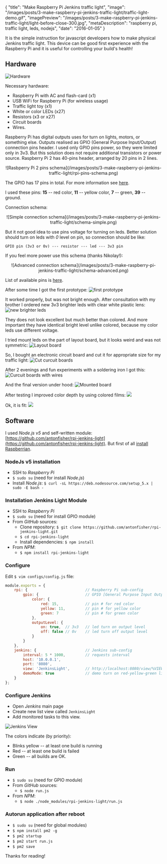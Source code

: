 {
    "title": "Make Raspberry Pi Jenkins traffic light",
    "image": "/images/posts/3-make-raspberry-pi-jenkins-traffic-light/traffic-light-demo.gif",
    "imagePreview": "/images/posts/3-make-raspberry-pi-jenkins-traffic-light/light-before-close-300.jpg",
    "metaDescription": "raspberry pi, traffic light, leds, nodejs",
    "date": "2016-01-05"
}

<!-- preview -->

It is the simple instruction for javascript developers how to make physical Jenkins traffic light.
This device can be good first experience with the Raspberry Pi and it is useful for controlling your build's health!

<!-- /preview -->

## Hardware

![Hardware](/images/posts/3-make-raspberry-pi-jenkins-traffic-light/parts-unpackage.jpg)

Necessary hardware:
- Raspberry Pi with AC and flash-card (x1)
- USB WiFi for Raspberry Pi (for wireless usage)
- Traffic light toy (x1)
- White or color LEDs (x27)
- Resistors (x3 or x27)
- Circuit boards
- Wires.

Raspberry Pi has digital outputs uses for turn on lights, motors, or something else.
Outputs realised as GPIO (General Purpose Input/Output) connection pins header.
I used only GPIO pins power, so they were limited only in 3v3.
But this solution does not require additional transistors or power source.
Raspberry Pi 2 has 40-pins header, arranged by 20 pins in 2 lines.

<center>
![Rasbperry Pi 2 pins schema](/images/posts/3-make-raspberry-pi-jenkins-traffic-light/rpi-pins-schema.png)
</center>

The GPIO has 17 pins in total.
For more information see [here](http://elinux.org/RPi_Low-level_peripherals).

I used these pins: __15__ -- red color, __11__ -- yellow color, __7__ -- green, __39__ -- ground.

Connection schema:
<center>
![Simple connection schema](/images/posts/3-make-raspberry-pi-jenkins-traffic-light/schema-simple.png)
</center>

But it not good idea to use pins voltage for turning on leds.
Better solution should turn on leds with _0_ level on pin, so connection should be like:

```
GPIO pin (3v3 or 0v) --- resistor --- led --- 3v3 pin
```

If you feel more power use this schema (thanks Nikolay!):
<center>
![Advanced connection schema](/images/posts/3-make-raspberry-pi-jenkins-traffic-light/schema-advanced.png)
</center>

List of available pins is [here](http://elinux.org/RPi_BCM2835_GPIOs).

After some time I got the first prototype:
![first prototype](/images/posts/3-make-raspberry-pi-jenkins-traffic-light/check-prototype-1.jpg)

It worked properly, but was not bright enough.
After consultation with my brother I ordered new 3v3 brighter leds with clear white plastic lens: 
![new brighter leds](/images/posts/3-make-raspberry-pi-jenkins-traffic-light/new-leds-pack.jpg)

They does not look excellent but much better than colored.
And more important they have identical bright level unlike colored, because my color leds use different voltage.

I tried mount leds on the part of layout board, but it looks weird and was not symmetric:
![Layout board](/images/posts/3-make-raspberry-pi-jenkins-traffic-light/layout-board.jpg)

So, I bought an electronic circuit board and cut it for appropriate size for my traffic light:
![Cut curcuit boards](/images/posts/3-make-raspberry-pi-jenkins-traffic-light/cut-circuit-boards.jpg)

After 2 evenings and fun experiments with a soldering iron I got this:
![Curcuit boards with wires](/images/posts/3-make-raspberry-pi-jenkins-traffic-light/boards-with-wires.jpg)

And the final version under hood:
![Mounted board](/images/posts/3-make-raspberry-pi-jenkins-traffic-light/mounted-board.jpg)

After testing I improved color depth by using colored films: 
![](/images/posts/3-make-raspberry-pi-jenkins-traffic-light/add-films.jpg)

Ok, it is fit:
![](/images/posts/3-make-raspberry-pi-jenkins-traffic-light/light-before-close.jpg)


## Software

I used _Node.js v5_ and self-written module:
[https://github.com/antonfisher/rpi-jenkins-light](https://github.com/antonfisher/rpi-jenkins-light).
But first of all [install Raspberrian](http://antonfisher.com/posts/2015/12/04/how-to-find-raspberry-pi-ip-address-dhcp/). 

### NodeJs v5 installation
* SSH to _Raspberry Pi_
* `$ sudo su` (need for install _Node.js_)
* Install _Node.js_: `$ curl -sL https://deb.nodesource.com/setup_5.x | sudo -E bash -`

### Installation Jenkins Light Module
* SSH to _Raspberry Pi_
* `$ sudo su` (need for install GPIO module)
* From _GitHub_ sources:
    * Clone repository: `$ git clone https://github.com/antonfisher/rpi-jenkins-light.git`
    * `$ cd rpi-jenkins-light`
    * Install dependencies: `$ npm install`
* From _NPM_:
    * `$ npm install rpi-jenkins-light`

### Configure
Edit `$ vim configs/config.js` file:

``` javascript
module.exports = {
    rpi: {                          // Raspberry Pi sub-config
        gpio: {                     // GPIO [General Purpose Input Output] config
            color: {
                red: 15,            // pin # for red color
                yellow: 11,         // pin # for yellow color
                green: 7            // pin # for green color
            },
            outputLevel: {
                on: true,  // 3v3   // led turn on output level
                off: false // 0v    // led turn off output level
            }
        }
    },
    jenkins: {                      // Jenkins sub-config
        interval: 5 * 1000,         // requests interval
        host: '10.0.0.1',
        port: '8080',
        view: 'JenkinsLight',       // http://localhost:8080/view/%VIEW_NAME%/
        demoMode: true              // demo turn on red-yellow-green lights
    }
};
```

### Configure Jenkins
* Open _Jenkins_ main page
* Create new list view called `JenkinsLight`
* Add monitored tasks to this view.

![Jenkins View](/images/posts/3-make-raspberry-pi-jenkins-traffic-light/create-jenkins-view.png)

The colors indicate (by priority):
* Blinks yellow -- at least one build is running
* Red -- at least one build is failed
* Green -- all builds are OK.

### Run
* `$ sudo su` (need for GPIO module)
* From _GitHub_ sources:
    * `$ node run.js`
* From _NPM_:
    * `$ node ./node_modules/rpi-jenkins-light/run.js`

### Autorun application after reboot
* `$ sudo su` (need for global modules)
* `$ npm install pm2 -g`
* `$ pm2 startup`
* `$ pm2 start run.js`
* `$ pm2 save`

Thanks for reading!